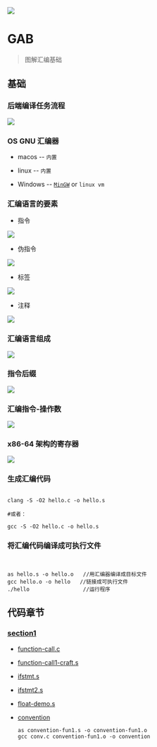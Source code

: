 ![](images/gab2.png)

# GAB

> 图解汇编基础 

## 基础

### 后端编译任务流程

![](images/backend-task.png)

### OS  GNU 汇编器

- macos -- `内置`

- linux -- `内置`

- Windows -- [`MinGW`](https://osdn.net/projects/mingw/releases/)  or `linux vm`

### 汇编语言的要素

- 指令

![](./images/instruction.png)

- 伪指令

![](./images/quasiinstruction.png)

- 标签

![](./images/tag.png)

- 注释

![](./images/comment.png)

### 汇编语言组成

![](images/assembly-language.png)

### 指令后缀

![](./images/instruction-suffix-1.png)

### 汇编指令-操作数

![](images/operand.png)


### x86-64 架构的寄存器

![](images/x86-64-architectural-register.png)

### 生成汇编代码

```shell script

clang -S -O2 hello.c -o hello.s

#或者：

gcc -S -O2 hello.c -o hello.s

```

### 将汇编代码编译成可执行文件


```shell script


as hello.s -o hello.o   //用汇编器编译成目标文件
gcc hello.o -o hello   //链接成可执行文件 
./hello                 //运行程序

```


## 代码章节

### [section1](./section1)


- [function-call.c](./section1/function-call.c) 

- [function-call1-craft.s](./section1/function-call1-craft.s) 

- [ifstmt.s](./section1/ifstmt.s) 

- [ifstmt2.s](./section1/ifstmt2.s) 

- [float-demo.s](section1/float-demo.s)

- [convention](section1/conv.c)

    ``` 
    as convention-fun1.s -o convention-fun1.o 
    gcc conv.c convention-fun1.o -o convention
    ```
